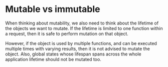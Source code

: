 # Mutable vs immutable


When thinking about mutability, we also need to think about the lifetime of the objects we want to mutate. If the lifetime is limited to one function within a request, then it is safe to perform mutation on that object.

However, if the object is used by multiple functions, and can be executed multiple times with varying results, then it is not advised to mutate the object. Also, global states whose lifespan spans across the whole application lifetime should not be mutated too.

